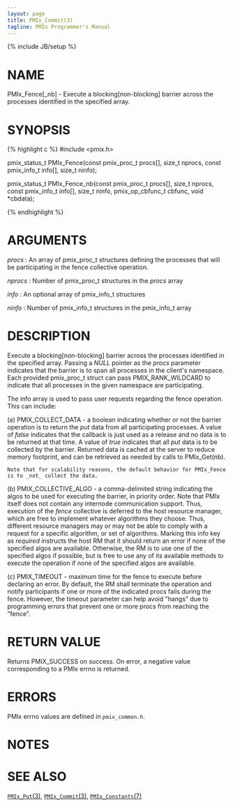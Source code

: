 ```yaml
---
layout: page
title: PMIx_Commit(3)
tagline: PMIx Programmer's Manual
---
```

{% include JB/setup %}

# NAME

PMIx\_Fence[_nb] - Execute a blocking[non-blocking] barrier across the processes identified in the
specified array.

# SYNOPSIS

{% highlight c %}
#include <pmix.h>

pmix\_status\_t PMIx\_Fence(const pmix\_proc\_t procs[], size_t nprocs,
                         const pmix\_info\_t info[], size_t ninfo);

pmix\_status\_t PMIx\_Fence\_nb(const pmix\_proc\_t procs[], size_t nprocs,
                            const pmix\_info\_t info[], size_t ninfo,
                            pmix_op_cbfunc_t cbfunc, void *cbdata);


{% endhighlight %}

# ARGUMENTS

*procs*
: An array of pmix\_proc\_t structures defining the processes that will be
participating in the fence collective operation.

*nprocs*
: Number of pmix\_proc\_t structures in the _procs_ array

*info*
: An optional array of pmix\_info\_t structures

*ninfo*
: Number of pmix\_info\_t structures in the pmix\_info\_t array

# DESCRIPTION

Execute a blocking[non-blocking] barrier across the processes identified in the
specified array. Passing a _NULL_ pointer as the _procs_ parameter
indicates that the barrier is to span all processes in the client's
namespace. Each provided pmix\_proc\_t struct can pass PMIX\_RANK\_WILDCARD to
indicate that all processes in the given namespace are
participating.

The info array is used to pass user requests regarding the fence
operation. This can include:

(a) PMIX\_COLLECT\_DATA - a boolean indicating whether or not the barrier
    operation is to return the _put_ data from all participating processes.
    A value of _false_ indicates that the callback is just used as a release
    and no data is to be returned at that time. A value of _true_ indicates
    that all _put_ data is to be collected by the barrier. Returned data is
    cached at the server to reduce memory footprint, and can be retrieved
    as needed by calls to PMIx\_Get(nb).

    Note that for scalability reasons, the default behavior for PMIx_Fence
    is to _not_ collect the data.

(b) PMIX\_COLLECTIVE\_ALGO - a comma-delimited string indicating the algos
    to be used for executing the barrier, in priority order. Note that
    PMIx itself does not contain any internode communication support. Thus,
    execution of the _fence_ collective is deferred to the host resource
    manager, which are free to implement whatever algorithms they choose.
    Thus, different resource managers may or may not be able to comply with
    a request for a specific algorithm, or set of algorithms. Marking this
    info key as _required_ instructs the host RM that it should return
    an error if none of the specified algos are available. Otherwise, the RM
    is to use one of the specified algos if possible, but is free
    to use any of its available methods to execute the operation if none of
    the specified algos are available.

(c) PMIX\_TIMEOUT - maximum time for the fence to execute before declaring
    an error. By default, the RM shall terminate the operation and notify participants
    if one or more of the indicated procs fails during the fence. However,
    the timeout parameter can help avoid "hangs" due to programming errors
    that prevent one or more procs from reaching the "fence".


# RETURN VALUE

Returns PMIX\_SUCCESS on success. On error, a negative value corresponding to
a PMIx errno is returned.


# ERRORS

PMIx errno values are defined in `pmix_common.h`.

# NOTES


# SEE ALSO

[`PMIx_Put`(3)](pmix_put.3.html),
[`PMIx_Commit`(3)](pmix_commit.3.html),
[`PMIx_Constants`(7)](pmix_constants.7.html)



